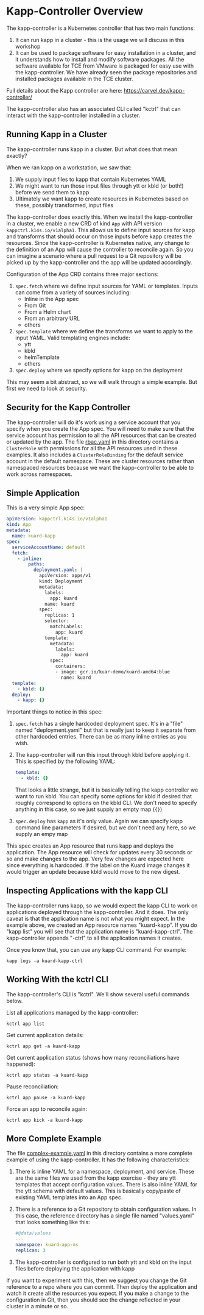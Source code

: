 # Kapp-Controller Overview

The kapp-controller is a Kubernetes controller that has two main functions:

1. It can run kapp in a cluster - this is the usage we will discuss in this workshop
2. It can be used to package software for easy installation in a cluster, and it understands how to install and modify
   software packages. All the software available for TCE from VMware is packaged for easy use with the kapp-controller.
   We have already seen the package repositories and installed packages available in the TCE cluster.

Full details about the Kapp controller are here: https://carvel.dev/kapp-controller/

The kapp-controller also has an associated CLI called "kctrl" that can interact with the kapp-controller installed in a cluster.

## Running Kapp in a Cluster

The kapp-controller runs kapp in a cluster. But what does that mean exactly?

When we ran kapp on a workstation, we saw that:

1. We supply input files to kapp that contain Kubernetes YAML
2. We might want to run those input files through ytt or kbld (or both!) before we send them to kapp
3. Ultimately we want kapp to create resources in Kubernetes based on these, possibly transformed, input files

The kapp-controller does exactly this. When we install the kapp-controller in a cluster, we enable a new CRD
of kind `App` with API version `kappctrl.k14s.io/v1alpha1`. This allows us to define input sources for kapp and
transforms that should occur on those inputs before kapp creates the resources. Since the kapp-controller is
Kubernetes native, any change to the definition of an App will cause the controller to reconcile again. So you
can imagine a scenario where a pull request to a Git repository will be picked up by the kapp-controller and the
app will be updated accordingly.

Configuration of the App CRD contains three major sections:

1. `spec.fetch` where we define input sources for YAML or templates. Inputs can come from a variety of
   sources including:
   - Inline in the App spec
   - From Git
   - From a Helm chart
   - From an arbitrary URL
   - others
2. `spec.template` where we define the transforms we want to apply to the input YAML. Valid templating engines include:
   - ytt
   - kbld
   - helmTemplate
   - others
3. `spec.deploy` where we specify options for kapp on the deployment

This may seem a bit abstract, so we will walk through a simple example. But first we need to look at security.

## Security for the Kapp Controller

The kapp-controller will do it's work using a service account that you specify when you create the App spec. You will need
to make sure that the service account has permission to all the API resources that can be created or updated by the app.
The file [rbac.yaml](rbac.yaml) in this directory contains a `ClusterRole` with permissions for all the API resources used in
these examples. It also includes a `ClusterRoleBinding` for the default service account in the default namespace. These are
cluster resources rather than namespaced resources because we want the kapp-controller to be able to work across namespaces.

## Simple Application

This is a very simple App spec:

```yaml
apiVersion: kappctrl.k14s.io/v1alpha1
kind: App
metadata:
  name: kuard-kapp
spec:
  serviceAccountName: default
  fetch:
    - inline:
        paths:
          deployment.yaml: |
            apiVersion: apps/v1
            kind: Deployment
            metadata:
              labels:
                app: kuard
              name: kuard
            spec:
              replicas: 1
              selector:
                matchLabels:
                  app: kuard
              template:
                metadata:
                  labels:
                    app: kuard
                spec:
                  containers:
                  - image: gcr.io/kuar-demo/kuard-amd64:blue
                    name: kuard
  template:
    - kbld: {}
  deploy:
    - kapp: {}
```

Important things to notice in this spec:

1. `spec.fetch` has a single hardcoded deployment spec. It's in a "file" named "deployment.yaml" but that is really
   just to keep it separate from other hardcoded entries. There can be as many inline entries as you wish.
2. The kapp-controller will run this input through kbld before applying it. This is specified by the following YAML:

   ```yaml
   template:
     - kbld: {}
   ```

   That looks a little strange, but it is basically telling the kapp controller we want to run kbld. You can specify some options
   for kbld if desired that roughly correspond to options on the kbld CLI. We don't need to specify anything in this case, so we just
   supply an empty map (`{}`)

3. `spec.deploy` has `kapp` as it's only value. Again we can specify kapp command line parameters if desired, but we don't need
   any here, so we supply an empy map

This spec creates an App resource that runs kapp and deploys the application. The App resource will check for updates every 30 seconds
or so and make changes to the app. Very few changes are expected here since everything is hardcoded. If the label on the Kuard
image changes it would trigger an update because kbld would move to the new digest.

## Inspecting Applications with the kapp CLI

The kapp-controller runs kapp, so we would expect the kapp CLI to work on applications deployed through the kapp-controller.
And it does. The only caveat is that the application name is not what you might expect. In the example above, we created
an App resource names "kuard-kapp". If you do "kapp list" you will see that the application name is "kuard-kapp-ctrl". The
kapp-controller appends "-ctrl" to all the application names it creates.

Once you know that, you can use any kapp CLI command. For example:

```shell
kapp logs -a kuard-kapp-ctrl
```

## Working With the kctrl CLI

The kapp-controller's CLI is "kctrl". We'll show several useful commands below.

List all applications managed by the kapp-controller:

```shell
kctrl app list
```

Get current application details:

```shell
kctrl app get -a kuard-kapp
```

Get current application status (shows how many reconciliations have happened):

```shell
kctrl app status -a kuard-kapp
```

Pause reconciliation:

```shell
kctrl app pause -a kuard-kapp
```

Force an app to reconcile again:

```shell
kctrl app kick -a kuard-kapp
```

## More Complete Example

The file [complex-example.yaml](complex-example.yaml) in this directory contains a more complete example of using the
kapp-controller. It has the following characteristics:

1. There is inline YAML for a namespace, deployment, and service. These are the same files we used from the
   kapp exercise - they are ytt templates that accept configuration values. There is also inline YAML for the ytt
   schema with default values. This is basically copy/paste of existing YAML templates into an App spec.
2. There is a reference to a Git repository to obtain configuration values. In this case, the reference directory has a single
   file named "values.yaml" that looks something like this:

   ```yaml
   #@data/values
   ---
   namespace: kuard-app-ns
   replicas: 3
   ```
3. The kapp-controller is configured to run both ytt and kbld on the input files before deploying the application with kapp

If you want to experiment with this, then we suggest you change the Git reference to a repo where you can commit. Then
deploy the application and watch it create all the resources you expect. If you make a change to the configuration in Git,
then you should see the change reflected in your cluster in a minute or so.
